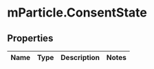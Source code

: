 # mParticle.ConsentState

## Properties

| Name | Type | Description | Notes |
| ---- | ---- | ----------- | ----- |

